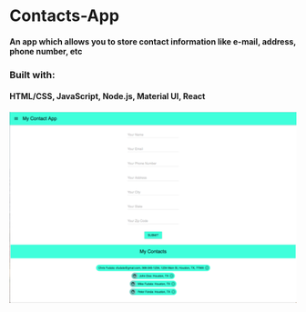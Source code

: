 # Contacts-App

#### An app which allows you to store contact information like e-mail, address, phone number, etc

### Built with:

#### HTML/CSS, JavaScript, Node.js, Material UI, React

![reciperolodex.herokuapp.com](https://github.com/cfudala82/Contacts-App/blob/master/contactapp/screenshot.png?raw=true "Screenshot")
